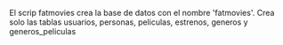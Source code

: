 El scrip fatmovies crea la base de datos con el nombre 'fatmovies'. Crea solo las tablas usuarios, personas, peliculas, estrenos, generos y generos_peliculas
